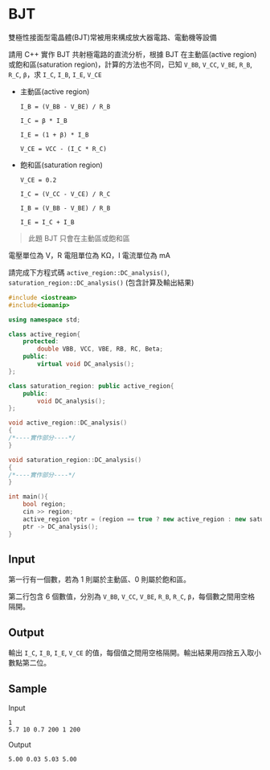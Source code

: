 # BJT

雙極性接面型電晶體(BJT)常被用來構成放大器電路、電動機等設備

請用 C++ 實作 BJT 共射極電路的直流分析，根據 BJT 在主動區(active region)或飽和區(saturation region)，計算的方法也不同，已知 `V_BB`, `V_CC`, `V_BE`, `R_B`, `R_C`, `β`，求 `I_C`, `I_B`, `I_E`, `V_CE`

- 主動區(active region)

  `I_B = (V_BB - V_BE) / R_B`

  `I_C = β * I_B`

  `I_E = (1 + β) * I_B`

  `V_CE = VCC - (I_C * R_C)`

- 飽和區(saturation region)

  `V_CE = 0.2`

  `I_C = (V_CC - V_CE) / R_C`

  `I_B = (V_BB - V_BE) / R_B`

  `I_E = I_C + I_B`

> 此題 BJT 只會在主動區或飽和區

電壓單位為 V，R 電阻單位為 KΩ，I 電流單位為 mA

請完成下方程式碼 `active_region::DC_analysis()`, `saturation_region::DC_analysis()` (包含計算及輸出結果)

```cpp
#include <iostream>
#include<iomanip>

using namespace std;

class active_region{
	protected:
		double VBB, VCC, VBE, RB, RC, Beta;
	public:
		virtual	void DC_analysis();
};

class saturation_region: public active_region{
	public:
		void DC_analysis();
};

void active_region::DC_analysis()
{
/*----實作部分----*/
}

void saturation_region::DC_analysis()
{
/*----實作部分----*/
}

int main(){
	bool region;
	cin >> region;
	active_region *ptr = (region == true ? new active_region : new saturation_region);
	ptr -> DC_analysis();
}
```

## Input

第一行有一個數，若為 1 則屬於主動區、0 則屬於飽和區。

第二行包含 6 個數值，分別為 `V_BB`, `V_CC`, `V_BE`, `R_B`, `R_C`, `β`，每個數之間用空格隔開。

## Output

輸出 `I_C`, `I_B`, `I_E`, `V_CE` 的值，每個值之間用空格隔開。輸出結果用四捨五入取小數點第二位。

## Sample

Input

```
1
5.7 10 0.7 200 1 200
```

Output

```
5.00 0.03 5.03 5.00
```
